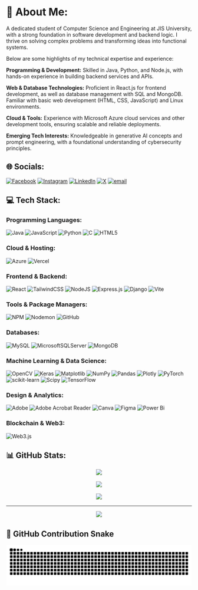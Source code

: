 # 💫 About Me:

A dedicated student of Computer Science and Engineering at JIS University, with a strong foundation in software development and backend logic. I thrive on solving complex problems and transforming ideas into functional systems. 

Below are some highlights of my technical expertise and experience:

**Programming & Development:** Skilled in Java, Python, and Node.js, with hands-on experience in building backend services and APIs.

**Web & Database Technologies:** Proficient in React.js for frontend development, as well as database management with SQL and MongoDB. Familiar with basic web development (HTML, CSS, JavaScript) and Linux environments.

**Cloud & Tools:** Experience with Microsoft Azure cloud services and other development tools, ensuring scalable and reliable deployments.

**Emerging Tech Interests:** Knowledgeable in generative AI concepts and prompt engineering, with a foundational understanding of cybersecurity principles.

## 🌐 Socials:
[![Facebook](https://img.shields.io/badge/Facebook-%231877F2.svg?logo=Facebook&logoColor=white)](https://facebook.com/abirchakraborty999) [![Instagram](https://img.shields.io/badge/Instagram-%23E4405F.svg?logo=Instagram&logoColor=white)](https://instagram.com/abirchakraborty999) [![LinkedIn](https://img.shields.io/badge/LinkedIn-%230077B5.svg?logo=linkedin&logoColor=white)](https://linkedin.com/in/abirchakraborty1703) [![X](https://img.shields.io/badge/X-black.svg?logo=X&logoColor=white)](https://x.com/abir2003_abir) [![email](https://img.shields.io/badge/Email-D14836?logo=gmail&logoColor=white)](mailto:abirchakraborty1703@gmail.com)

## 💻 Tech Stack:

### Programming Languages:
![Java](https://img.shields.io/badge/java-%23ED8B00.svg?style=flat&logo=openjdk&logoColor=white) ![JavaScript](https://img.shields.io/badge/javascript-%23323330.svg?style=flat&logo=javascript&logoColor=%23F7DF1E) ![Python](https://img.shields.io/badge/python-3670A0?style=flat&logo=python&logoColor=ffdd54) ![C](https://img.shields.io/badge/c-%2300599C.svg?style=flat&logo=c&logoColor=white) ![HTML5](https://img.shields.io/badge/html5-%23E34F26.svg?style=flat&logo=html5&logoColor=white)

### Cloud & Hosting:
![Azure](https://img.shields.io/badge/azure-%230072C6.svg?style=flat&logo=microsoftazure&logoColor=white) ![Vercel](https://img.shields.io/badge/vercel-%23000000.svg?style=flat&logo=vercel&logoColor=white)

### Frontend & Backend:
![React](https://img.shields.io/badge/react-%2320232a.svg?style=flat&logo=react&logoColor=%2361DAFB) ![TailwindCSS](https://img.shields.io/badge/tailwindcss-%2338B2AC.svg?style=flat&logo=tailwind-css&logoColor=white) ![NodeJS](https://img.shields.io/badge/node.js-6DA55F?style=flat&logo=node.js&logoColor=white) ![Express.js](https://img.shields.io/badge/express.js-%23404d59.svg?style=flat&logo=express&logoColor=%2361DAFB) ![Django](https://img.shields.io/badge/django-%23092E20.svg?style=flat&logo=django&logoColor=white) ![Vite](https://img.shields.io/badge/vite-%23646CFF.svg?style=flat&logo=vite&logoColor=white)

### Tools & Package Managers:
![NPM](https://img.shields.io/badge/NPM-%23CB3837.svg?style=flat&logo=npm&logoColor=white) ![Nodemon](https://img.shields.io/badge/NODEMON-%23323330.svg?style=flat&logo=nodemon&logoColor=%BBDEAD) ![GitHub](https://img.shields.io/badge/github-%23121011.svg?style=flat&logo=github&logoColor=white)

### Databases:
![MySQL](https://img.shields.io/badge/mysql-4479A1.svg?style=flat&logo=mysql&logoColor=white) ![MicrosoftSQLServer](https://img.shields.io/badge/Microsoft%20SQL%20Server-CC2927?style=flat&logo=microsoft%20sql%20server&logoColor=white) ![MongoDB](https://img.shields.io/badge/MongoDB-%234ea94b.svg?style=flat&logo=mongodb&logoColor=white)

### Machine Learning & Data Science:
![OpenCV](https://img.shields.io/badge/opencv-%23white.svg?style=flat&logo=opencv&logoColor=white) ![Keras](https://img.shields.io/badge/Keras-%23D00000.svg?style=flat&logo=Keras&logoColor=white) ![Matplotlib](https://img.shields.io/badge/Matplotlib-%23ffffff.svg?style=flat&logo=Matplotlib&logoColor=black) ![NumPy](https://img.shields.io/badge/numpy-%23013243.svg?style=flat&logo=numpy&logoColor=white) ![Pandas](https://img.shields.io/badge/pandas-%23150458.svg?style=flat&logo=pandas&logoColor=white) ![Plotly](https://img.shields.io/badge/Plotly-%233F4F75.svg?style=flat&logo=plotly&logoColor=white) ![PyTorch](https://img.shields.io/badge/PyTorch-%23EE4C2C.svg?style=flat&logo=PyTorch&logoColor=white) ![scikit-learn](https://img.shields.io/badge/scikit--learn-%23F7931E.svg?style=flat&logo=scikit-learn&logoColor=white) ![Scipy](https://img.shields.io/badge/SciPy-%230C55A5.svg?style=flat&logo=scipy&logoColor=white) ![TensorFlow](https://img.shields.io/badge/TensorFlow-%23FF6F00.svg?style=flat&logo=TensorFlow&logoColor=white)

### Design & Analytics:
![Adobe](https://img.shields.io/badge/adobe-%23FF0000.svg?style=flat&logo=adobe&logoColor=white) ![Adobe Acrobat Reader](https://img.shields.io/badge/Adobe%20Acrobat%20Reader-EC1C24.svg?style=flat&logo=Adobe%20Acrobat%20Reader&logoColor=white) ![Canva](https://img.shields.io/badge/Canva-%2300C4CC.svg?style=flat&logo=Canva&logoColor=white) ![Figma](https://img.shields.io/badge/figma-%23F24E1E.svg?style=flat&logo=figma&logoColor=white) ![Power Bi](https://img.shields.io/badge/power_bi-F2C811?style=flat&logo=powerbi&logoColor=black)

### Blockchain & Web3:
![Web3.js](https://img.shields.io/badge/web3.js-F16822?style=flat&logo=web3.js&logoColor=white)

## 📊 GitHub Stats:

<div align="center">

![](https://github-readme-stats.vercel.app/api?username=AbirChakraborty1703&theme=github_dark_dimmed&hide_border=false&include_all_commits=true&count_private=false)

![](https://nirzak-streak-stats.vercel.app/?user=AbirChakraborty1703&theme=github_dark_dimmed&hide_border=false)

![](https://github-readme-stats.vercel.app/api/top-langs/?username=AbirChakraborty1703&theme=github_dark_dimmed&hide_border=false&include_all_commits=true&count_private=false&layout=compact)

</div>

---

<div align="center">

[![](https://visitcount.itsvg.in/api?id=AbirChakraborty1703&icon=1&color=1)](https://visitcount.itsvg.in)

</div>

## 🐍 GitHub Contribution Snake

<div align="center">

![Snake animation](https://raw.githubusercontent.com/AbirChakraborty1703/AbirChakraborty1703/output/snake.svg)

</div>

<!-- Proudly created with GPRM ( https://gprm.itsvg.in ) -->